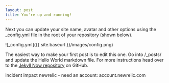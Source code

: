 ```yaml
---
layout: post
title: You're up and running!
---
```


Next you can update your site name, avatar and other options using the _config.yml file in the root of your repository (shown below).

![_config.yml]({{ site.baseurl }}/images/config.png)

The easiest way to make your first post is 
to edit this one. Go into /_posts/ and update 
the Hello World markdown file. 
For more instructions head over to 
the [Jekyll Now repository](https://github.com/barryclark/jekyll-now) on GitHub.

incident impact 
newrelic - need an account: account.newrelic.com 
